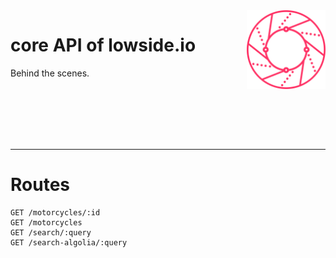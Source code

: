 <img src="https://github.com/lowsideio/graphic-chart/raw/master/logo-png/lowside-logo-red.png" alt="logo-lowside-red" width="25%" align="right" />

# core API of lowside.io

Behind the scenes.

<br />
<br />
<br />
<br />
<br />
<hr />

# Routes

```
GET /motorcycles/:id
GET /motorcycles
GET /search/:query
GET /search-algolia/:query
```
